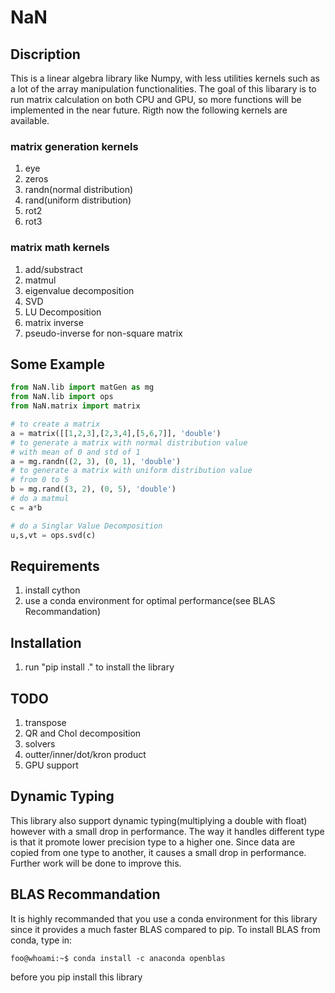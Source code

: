 # NaN
## Discription
This is a linear algebra library like Numpy, with less utilities kernels such as
a lot of the array manipulation functionalities. The goal of this libarary is to 
run matrix calculation on both CPU and GPU, so more functions will be implemented
in the near future. Rigth now the following kernels are available.
### matrix generation kernels
1. eye
2. zeros
3. randn(normal distribution)
4. rand(uniform distribution)
5. rot2
6. rot3

### matrix math kernels
1. add/substract
2. matmul
3. eigenvalue decomposition
4. SVD
5. LU Decomposition
6. matrix inverse
7. pseudo-inverse for non-square matrix

## Some Example
```python
from NaN.lib import matGen as mg
from NaN.lib import ops
from NaN.matrix import matrix

# to create a matrix
a = matrix([[1,2,3],[2,3,4],[5,6,7]], 'double')
# to generate a matrix with normal distribution value
# with mean of 0 and std of 1
a = mg.randn((2, 3), (0, 1), 'double')
# to generate a matrix with uniform distribution value
# from 0 to 5
b = mg.rand((3, 2), (0, 5), 'double')
# do a matmul
c = a*b

# do a Singlar Value Decomposition
u,s,vt = ops.svd(c)
```

## Requirements
1. install cython
2. use a conda environment for optimal performance(see BLAS Recommandation)

## Installation
1. run "pip install ." to install the library

## TODO
1. transpose
2. QR and Chol decomposition
3. solvers
4. outter/inner/dot/kron product
5. GPU support

## Dynamic Typing
This library also support dynamic typing(multiplying a double with float) however
with a small drop in performance. The way it handles different type is that it
promote lower precision type to a higher one. Since data are copied from one type
to another, it causes a small drop in performance. Further work will be done to
improve this.

## BLAS Recommandation
It is highly recommanded that you use a conda environment for this
library since it provides a much faster BLAS compared to pip. To install
BLAS from conda, type in: 
```console
foo@whoami:~$ conda install -c anaconda openblas
```
before you pip install this library



